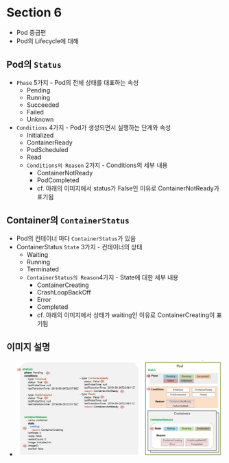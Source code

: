 # Section 6
* Pod 중급편
* Pod의 Lifecycle에 대해

## Pod의 `Status`
* `Phase` 5가지 - Pod의 전체 상태를 대표하는 속성
  * Pending
  * Running
  * Succeeded
  * Failed
  * Unknown
* `Conditions` 4가지 - Pod가 생성되면서 실행하는 단계와 속성
  * Initialized
  * ContainerReady
  * PodScheduled
  * Read
  * `Conditions의 Reason` 2가지 - Conditions의 세부 내용
    * ContainerNotReady
    * PodCompleted
    * cf. 아래의 이미지에서 status가 False인 이유로 ContainerNotReady가 표기됨

## Container의 `ContainerStatus`
* Pod의 컨테이너 마다 `ContainerStatus`가 있음
* ContainerStatus `State` 3가지 - 컨테이너의 상태
  * Waiting
  * Running
  * Terminated
  * `ContainerStatus의 Reason`4가지 - State에 대한 세부 내용
    * ContainerCreating
    * CrashLoopBackOff
    * Error
    * Completed
    * cf. 아래의 이미지에서 상태가 waiting인 이유로 ContainerCreating이 표기됨

## 이미지 설명
* ![](2024-11-18-23-39-42.png)